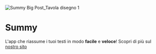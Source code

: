 ![Summy Big Post_Tavola disegno 1](https://user-images.githubusercontent.com/52720679/185505841-9dae370c-5873-4f81-a299-72e283fc3dc8.png)

# Summy

L'app che riassume i tuoi testi in modo <b>facile</b> e <b>veloce</b>!
Scopri di più sul [nostro sito](https://summyapp.com)
